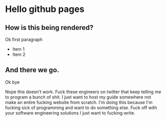 # Hello github pages
## How is this being rendered?
Ok first paragraph
- Item 1
- Item 2

And there we go.
---------
Ok bye

Nope this doesn't work. Fuck these engineers on twitter that keep telling me to program a bunch of shit. I just want to host my guide somewhere not make an entire fucking website from scratch. I'm doing this because I'm fucking sick of programming and want to do something else. Fuck off with your software engineering solutions I just want to fucking write.
